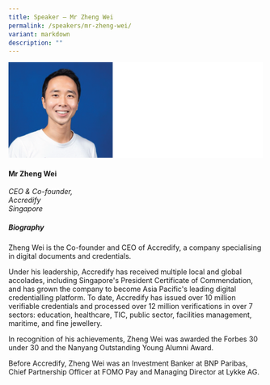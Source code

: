 ```yaml
---
title: Speaker – Mr Zheng Wei
permalink: /speakers/mr-zheng-wei/
variant: markdown
description: ""
---
```

![](/images/2025%20speakers/Quah_Zheng_Wei.png)
#### **Mr Zheng Wei**

*CEO &amp; Co-founder, <br>Accredify<br>Singapore*

##### **Biography**
Zheng Wei is the Co-founder and CEO of Accredify, a company specialising in digital documents and credentials.

Under his leadership, Accredify has received multiple local and global accolades, including Singapore's President Certificate of Commendation, and has grown the company to become Asia Pacific's leading digital credentialling platform. To date, Accredify has issued over 10 million verifiable credentials and processed over 12 million verifications in over 7 sectors: education, healthcare, TIC, public sector, facilities management, maritime, and fine jewellery.

In recognition of his achievements, Zheng Wei was awarded the Forbes 30 under 30 and the Nanyang Outstanding Young Alumni Award.

Before Accredify, Zheng Wei was an Investment Banker at BNP Paribas, Chief Partnership Officer at FOMO Pay and Managing Director at Lykke AG.